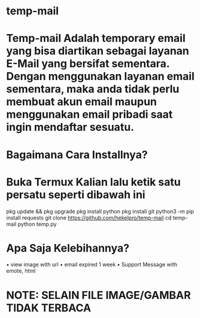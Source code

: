 # temp-mail

# Temp-mail Adalah temporary email yang bisa diartikan sebagai layanan E-Mail yang bersifat sementara. Dengan menggunakan layanan email sementara, maka anda tidak perlu membuat akun email maupun menggunakan email pribadi saat ingin mendaftar sesuatu.

# Bagaimana Cara Installnya?

# Buka Termux Kalian lalu ketik satu persatu seperti dibawah ini
pkg update && pkg upgrade
pkg install python
pkg install git
python3 -m pip install requests
git clone https://github.com/hekelpro/temp-mail
cd temp-mail
python temp.py

# Apa Saja Kelebihannya?
 • view image with url
 • email expired 1 week
 • Support Message with emote, html

# NOTE: SELAIN FILE IMAGE/GAMBAR TIDAK TERBACA
